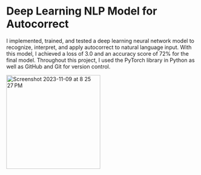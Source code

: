 # Deep Learning NLP Model for Autocorrect
I implemented, trained, and tested a deep learning neural network model to recognize, interpret, and apply autocorrect to natural language input. With this model, I achieved a loss of 3.0 and an accuracy score of 72% for the final model. Throughout this project, I used the PyTorch library in Python as well as GitHub and Git for version control.

<img width="248" alt="Screenshot 2023-11-09 at 8 25 27 PM" src="https://github.com/caseyhild/Deep-Learning-NLP-Model-for-Autocorrect/assets/44584719/4372b66e-cfad-450d-8af9-4cd424d4cb5d">
